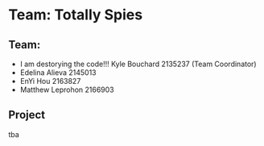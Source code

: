 # Team: Totally Spies

## **Team:** 
- I am destorying the code!!! Kyle Bouchard 2135237 (Team Coordinator)
- Edelina Alieva 2145013
- EnYi Hou 2163827
- Matthew Leprohon 2166903

## Project

tba
